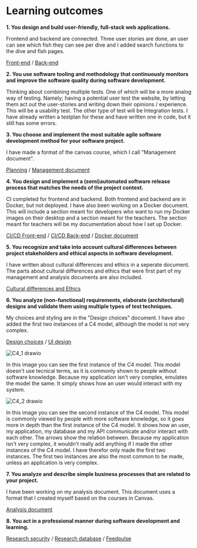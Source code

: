 # Learning outcomes
**1.	You design and build user-friendly, full-stack web applications.**

Frontend and backend are connected.
Three user stories are done, an user can see which fish they can see per dive and I added search functions to the dive and fish pages.

[Front-end](https://github.com/S3-Portfolio/Front-end) /
[Back-end](https://github.com/S3-Portfolio/Back-end)

**2.	You use software tooling and methodology that continuously monitors and improve the software quality during software development.**

Thinking about combining multiple tests. 
One of which will be a more analog way of testing. 
Namely; having a potential user test the website, by letting them act out the user-stories and writing down their opinions / experience.
This will be a usability test.
The other type of test will be Integration tests.
I have already written a testplan for these and have written one in code, but it still has some errors.

**3.	You choose and implement the most suitable agile software development method for your software project.**

I have made a format of the canvas course, which I call "Management document".

[Planning](https://github.com/orgs/S3-Portfolio/projects/1) /
[Management document](https://github.com/S3-Portfolio/General/blob/14d07cd89692fb4bba18dfe995c76fb5ce441099/management.md)

**4.	You design and implement a (semi)automated software release process that matches the needs of the project context.**

CI completed for frontend and backend.
Both frontend and backend are in Docker, but not deployed.
I have also been working on a Docker document.
This will include a section meant for developers who want to run my Docker images on their desktop and a section meant for the teachers.
The section meant for teachers will be my documentation about how I set up Docker.

[CI/CD Front-end](https://github.com/S3-Portfolio/Front-end/actions) /
[CI/CD Back-end](https://github.com/S3-Portfolio/Back-end/actions) /
[Docker document](https://github.com/S3-Portfolio/General/blob/a17a9edf6844c15e117ae70e2ab5dfa968136944/Docker.md)

**5.	You recognize and take into account cultural differences between project stakeholders and ethical aspects in software development.**

I have written about cultural differences and ethics in a seperate document.
The parts about cultural differences and ethics that were first part of my management and analysis documents are also included.

[Cultural differences and Ethics](https://github.com/S3-Portfolio/General/blob/6bf6a92955f02302a7a73e62fde58c0cbf7e6053/CulturalDifferencesEthics.md)

**6.	You analyze (non-functional) requirements, elaborate (architectural) designs and validate them using multiple types of test techniques.**

My choices and styling are in the "Design choices" document.
I have also added the first two instances of a C4 model, although the model is not very complex.

[Design choices](https://github.com/S3-Portfolio/General/blob/6bf6a92955f02302a7a73e62fde58c0cbf7e6053/Choices.md) /
[UI design](https://github.com/S3-Portfolio/General/blob/1a022b807e0eb27287c6dac0e17f54487a9be004/UI%20edited.png)

![C4_1 drawio](https://github.com/S3-Portfolio/General/assets/93527848/d7b00d9a-9c96-47e3-9dde-3407f29b7a81)

In this image you can see the first instance of the C4 model.
This model doesn't use tecnical terms, as it is commonly shown to people without software knowledge.
Because my application isn't very complex, emulates the model the same. 
It simply shows how an user would interact with my system.

![C4_2 drawio](https://github.com/S3-Portfolio/General/assets/93527848/3709ec7b-f580-40c9-bbac-fd71aeb89eb8)

In this image you can see the second instance of the C4 model.
This model is commonly viewed by people with more software knowledge, so it goes more in depth than the first instance of the C4 model.
It shows how an user, my application, my database and my API communicate and/or interact with each other.
The arrows show the relation between.
Because my application isn't very complex, it wouldn't really add anything if I made the other instances of the C4 model.
I have therefor only made the first two instances. 
The first two instances are also the most common to be made, unless an application is very complex.

**7.	You analyze and describe simple business processes that are related to your project.**

I have been working on my analysis document.
This document uses a format that I created myself based on the courses in Canvas.

[Analysis document](https://github.com/S3-Portfolio/General/blob/14d07cd89692fb4bba18dfe995c76fb5ce441099/Analysis.md)

**8.	You act in a professional manner during software development and learning.**

[Research security](https://github.com/S3-Portfolio/General/blob/31d82df614daecb053c0043058df8bfad80de2c8/ResearchSecurity.md) /
[Research database](https://github.com/S3-Portfolio/General/blob/4aedd28ca9874744bf038afd590793d6f41d4d3c/ResearchDatabase.md) /
[Feedpulse](https://fhict.instructure.com/courses/12992/external_tools/1067)
